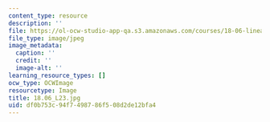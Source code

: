 ```yaml
---
content_type: resource
description: ''
file: https://ol-ocw-studio-app-qa.s3.amazonaws.com/courses/18-06-linear-algebra-spring-2010/df0b753c94f7498786f508d2de12bfa4_18.06_L23.jpg
file_type: image/jpeg
image_metadata:
  caption: ''
  credit: ''
  image-alt: ''
learning_resource_types: []
ocw_type: OCWImage
resourcetype: Image
title: 18.06_L23.jpg
uid: df0b753c-94f7-4987-86f5-08d2de12bfa4
---
```


